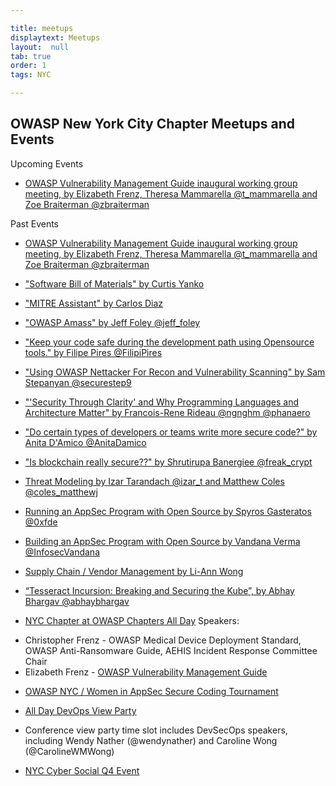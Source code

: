 ```yaml
---

title: meetups
displaytext: Meetups
layout:  null
tab: true
order: 1
tags: NYC

---
```


## OWASP New York City Chapter Meetups and Events


Upcoming Events

* [OWASP Vulnerability Management Guide inaugural working group meeting, by Elizabeth Frenz, Theresa Mammarella @t_mammarella and Zoe Braiterman @zbraiterman](https://www.youtube.com/watch?v=k9v8SZPwetg)


Past Events


* [OWASP Vulnerability Management Guide inaugural working group meeting, by Elizabeth Frenz, Theresa Mammarella @t_mammarella and Zoe Braiterman @zbraiterman](https://www.youtube.com/watch?v=k9v8SZPwetg)

* ["Software Bill of Materials" by Curtis Yanko](https://www.youtube.com/watch?v=9YhYYr-zEJA)

* ["MITRE Assistant" by Carlos Diaz](https://youtu.be/DsgD4VZ0ln0)

* ["OWASP Amass" by Jeff Foley @jeff_foley](https://www.youtube.com/watch?v=tGitZO8EkMI)

* ["Keep your code safe during the development path using Opensource tools." by Filipe Pires @FilipiPires](https://www.youtube.com/watch?v=lDRdqEh0YKw&t=4s)

* ["Using OWASP Nettacker For Recon and Vulnerability Scanning" by Sam Stepanyan @securestep9](https://www.youtube.com/watch?v=D3U5IlmpCCk&t=6s)

* ["'Security Through Clarity' and Why Programming Languages and Architecture Matter" by Francois-Rene Rideau @ngnghm @phanaero](https://www.youtube.com/watch?v=vVEiS6Pz_As)

* ["Do certain types of developers or teams write more secure code?" by Anita D'Amico @AnitaDamico](https://www.youtube.com/watch?v=gmp2CuH_8uQ)

* ["Is blockchain really secure??" by Shrutirupa Banergiee @freak_crypt](https://www.youtube.com/watch?v=Wf--4IRd1mY)

* [Threat Modeling by Izar Tarandach @izar_t and Matthew Coles @coles_matthewj](https://www.youtube.com/watch?v=RiSIQx-UDuA&feature=youtu.be)

* [Running an AppSec Program with Open Source by Spyros Gasteratos @0xfde](https://www.youtube.com/watch?v=8B3KLqNatm8)

* [Building an AppSec Program with Open Source by Vandana Verma @InfosecVandana](https://www.youtube.com/watch?v=xLB1gZGbvR4&feature=youtu.be)

* [Supply Chain / Vendor Management by Li-Ann Wong](https://www.youtube.com/watch?v=KnMXLyborrU&t=2s)

* [“Tesseract Incursion: Breaking and Securing the Kube”, by Abhay Bhargav @abhaybhargav](https://www.youtube.com/watch?v=mxJZ5zrDEXk&t=2140s)

* [NYC Chapter at OWASP Chapters All Day](https://owasp.org/www-community/social/chapters_all_day/)
Speakers:
+ Christopher Frenz - OWASP Medical Device Deployment Standard, OWASP Anti-Ransomware Guide, AEHIS Incident Response Committee Chair
+ Elizabeth Frenz - [OWASP Vulnerability Management Guide](https://owasp.org/www-project-vulnerability-management-guide/)

* [OWASP NYC / Women in AppSec Secure Coding Tournament](https://www.meetup.com/owaspnyc/events/268287744/)

* [All Day DevOps View Party](https://www.meetup.com/owaspnyc/events/265080090/)

- Conference view party time slot includes DevSecOps speakers, including Wendy Nather (@wendynather) and Caroline Wong (@CarolineWMWong)


* [NYC Cyber Social Q4 Event](https://www.meetup.com/owaspnyc/events/265669510/)

